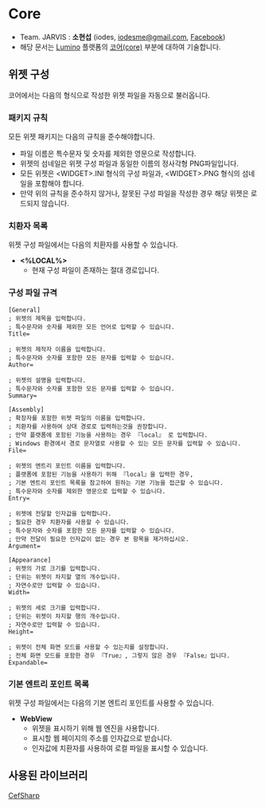 # Core
* Team. JARVIS : **소현섭** (iodes, [iodesme@gmail.com](mailTo:iodesme@gmail.com), [Facebook](https://www.facebook.com/profile.php?id=100009172387549))
* 해당 문서는 [Lumino](https://github.com/1step6thswmaestro/12) 플랫폼의 [코어(core)](https://github.com/1step6thswmaestro/12/tree/master/core) 부분에 대하여 기술합니다.

## 위젯 구성
코어에서는 다음의 형식으로 작성한 위젯 파일을 자동으로 불러옵니다.

### 패키지 규칙
모든 위젯 패키지는 다음의 규칙을 준수해야합니다.
* 파일 이름은 특수문자 및 숫자를 제외한 영문으로 작성합니다.
* 위젯의 섬네일은 위젯 구성 파일과 동일한 이름의 정사각형 PNG파일입니다.
* 모든 위젯은 \<WIDGET\>.INI 형식의 구성 파일과, \<WIDGET\>.PNG 형식의 섬네일을 포함해야 합니다.
* 만약 위의 규칙을 준수하지 않거나, 잘못된 구성 파일을 작성한 경우 해당 위젯은 로드되지 않습니다.

### 치환자 목록
위젯 구성 파일에서는 다음의 치환자를 사용할 수 있습니다.
* **\<%LOCAL%\>**
  * 현재 구성 파일이 존재하는 절대 경로입니다.

### 구성 파일 규격

    [General]
    ; 위젯의 제목을 입력합니다.
    ; 특수문자와 숫자를 제외한 모든 언어로 입력할 수 있습니다.
    Title=
    
    ; 위젯의 제작자 이름을 입력합니다.
    ; 특수문자와 숫자를 포함한 모든 문자를 입력할 수 있습니다.
    Author=
    
    ; 위젯의 설명을 입력합니다.
    ; 특수문자와 숫자를 포함한 모든 문자를 입력할 수 있습니다.
    Summary=
    
    [Assembly]
    ; 확장자를 포함한 위젯 파일의 이름을 입력합니다.
    ; 치환자를 사용하여 상대 경로로 입력하는것을 권장합니다.
    ; 만약 플랫폼에 포함된 기능을 사용하는 경우 『local』 로 입력합니다.
    ; Windows 환경에서 경로 문자열로 사용할 수 있는 모든 문자를 입력할 수 있습니다.
    File=
    
    ; 위젯의 엔트리 포인트 이름을 입력합니다.
    ; 플랫폼에 포함된 기능을 사용하기 위해 『local』을 입력한 경우,
    ; 기본 엔트리 포인트 목록을 참고하여 원하는 기본 기능을 접근할 수 있습니다.
    ; 특수문자와 숫자를 제외한 영문으로 입력할 수 있습니다.
    Entry=
    
    ; 위젯에 전달할 인자값을 입력합니다.
    ; 필요한 경우 치환자를 사용할 수 있습니다.
    ; 특수문자와 숫자를 포함한 모든 문자를 입력할 수 있습니다.
    ; 만약 전달이 필요한 인자값이 없는 경우 본 항목을 제거하십시오.
    Argument=
    
    [Appearance]
    ; 위젯의 가로 크기를 입력합니다.
    ; 단위는 위젯이 차지할 열의 개수입니다.
    ; 자연수로만 입력할 수 있습니다.
    Width=
    
    ; 위젯의 세로 크기를 입력합니다.
    ; 단위는 위젯이 차지할 행의 개수입니다.
    ; 자연수로만 입력할 수 있습니다.
    Height=
    
    ; 위젯이 전체 화면 모드를 사용할 수 있는지를 설정합니다.
    ; 전체 화면 모드를 포함한 경우 『True』, 그렇지 않은 경우 『False』입니다.
    Expandable=

### 기본 엔트리 포인트 목록
위젯 구성 파일에서는 다음의 기본 엔트리 포인트를 사용할 수 있습니다.
* **WebView**
  * 위젯을 표시하기 위해 웹 엔진을 사용합니다.
  * 표시할 웹 페이지의 주소를 인자값으로 받습니다.
  * 인자값에 치환자를 사용하여 로컬 파일을 표시할 수 있습니다.


## 사용된 라이브러리
[CefSharp](https://github.com/cefsharp/CefSharp)
